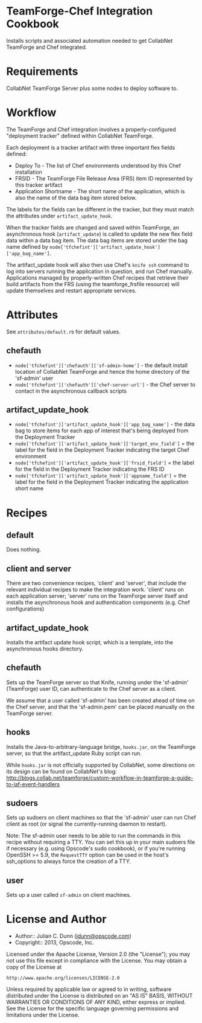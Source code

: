 TeamForge-Chef Integration Cookbook
===================================

Installs scripts and associated automation needed to get CollabNet TeamForge and Chef integrated.

Requirements
============

CollabNet TeamForge Server plus some nodes to deploy software to.

Workflow
========

The TeamForge and Chef integration involves a properly-configured "deployment tracker" defined within CollabNet TeamForge.

Each deployment is a tracker artifact with three important flex fields defined:

* Deploy To - The list of Chef environments understood by this Chef installation
* FRSID - The TeamForge File Release Area (FRS) item ID represented by this tracker artifact
* Application Shortname - The short name of the application, which is also the name of the data bag item stored below.

The labels for the fields can be different in the tracker, but they must match the attributes under `artifact_update_hook`.

When the tracker fields are changed and saved within TeamForge, an asynchronous hook (`artifact_update`) is called to update the new flex field data within a data bag item. The data bag items are stored under the bag name defined by `node['tfchefint']['artifact_update_hook']['app_bag_name']`.

The artifact_update hook will also then use Chef's `knife ssh` command to log into servers running the application in question, and run Chef manually. Applications managed by properly-written Chef recipes that retrieve their build artifacts from the FRS (using the teamforge_frsfile resource) will update themselves and restart appropriate services.

Attributes
==========

See `attributes/default.rb` for default values.

chefauth
--------

* `node['tfchefint']['chefauth']['sf-admin-home']` - the default install location of CollabNet TeamForge and hence the home directory of the 'sf-admin' user
* `node['tfchefint']['chefauth']['chef-server-url']` - the Chef server to contact in the asynchronous callback scripts

artifact_update_hook
--------------------

* `node['tfchefint']['artifact_update_hook']['app_bag_name']` - the data bag to store items for each app of interest that's being deployed from the Deployment Tracker
* `node['tfchefint']['artifact_update_hook']['target_env_field']` = the label for the field in the Deployment Tracker indicating the target Chef environment
* `node['tfchefint']['artifact_update_hook']['frsid_field']` = the label for the field in the Deployment Tracker indicating the FRS ID
* `node['tfchefint']['artifact_update_hook']['appname_field']` = the label for the field in the Deployment Tracker indicating the application short name

Recipes
=======

default
-------

Does nothing.

client and server
-----------------

There are two convenience recipes, 'client' and 'server', that include the relevant individual recipes to make the integration work. 'client' runs on each application server; 'server' runs on the TeamForge server itself and installs the asynchronous hook and authentication components (e.g. Chef configurations)

artifact_update_hook
--------------------

Installs the artifact update hook script, which is a template, into the asynchronous hooks directory.

chefauth
--------

Sets up the TeamForge server so that Knife, running under the 'sf-admin' (TeamForge) user ID, can authenticate to the Chef server as a client.

We assume that a user called 'sf-admin' has been created ahead of time on the Chef server, and that the 'sf-admin.pem' can be placed manually on the TeamForge server.

hooks
-----

Installs the Java-to-arbitrary-language bridge, `hooks.jar`, on the TeamForge server, so that the artifact_update Ruby script can run.

While `hooks.jar` is not officially supported by CollabNet, some directions on its design can be found on CollabNet's blog: http://blogs.collab.net/teamforge/custom-workflow-in-teamforge-a-guide-to-iaf-event-handlers

sudoers
-------

Sets up sudoers on client machines so that the 'sf-admin' user can run Chef client as root (or signal the currently-running daemon to restart).

Note: The sf-admin user needs to be able to run the commands in this recipe without requiring a TTY. You can set this up in your main sudoers file if necessary (e.g. using Opscode's sudo cookbook), or if you're running OpenSSH >= 5.9, the `RequestTTY` option can be used in the host's ssh_options to always force the creation of a TTY.

user
----

Sets up a user called `sf-admin` on client machines.

License and Author
==================

* Author:: Julian C. Dunn (<jdunn@opscode.com>)
* Copyright:: 2013, Opscode, Inc.

Licensed under the Apache License, Version 2.0 (the "License");
you may not use this file except in compliance with the License.
You may obtain a copy of the License at

    http://www.apache.org/licenses/LICENSE-2.0

Unless required by applicable law or agreed to in writing, software
distributed under the License is distributed on an "AS IS" BASIS,
WITHOUT WARRANTIES OR CONDITIONS OF ANY KIND, either express or implied.
See the License for the specific language governing permissions and
limitations under the License.
